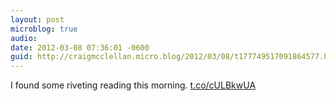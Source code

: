 ```yaml
---
layout: post
microblog: true
audio: 
date: 2012-03-08 07:36:01 -0600
guid: http://craigmcclellan.micro.blog/2012/03/08/t177749517091864577.html
---
```

I found some riveting reading this morning.  [t.co/cULBkwUA](http://t.co/cULBkwUA)
